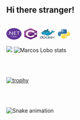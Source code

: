## Hi there stranger!

<p align="center">
<div style="display: inline_block"><br>
  <img align="center" alt="marcoslobo-dotnetcore" height="30" width="40" src="https://raw.githubusercontent.com/devicons/devicon/master/icons/dotnetcore/dotnetcore-original.svg">  
  <img align="center" alt="marcoslobo-Csharp" height="30" width="40" src="https://raw.githubusercontent.com/devicons/devicon/master/icons/csharp/csharp-original.svg">
  <img align="center" alt="marcoslobo-docker" height="30" width="40" src="https://raw.githubusercontent.com/devicons/devicon/master/icons/docker/docker-original-wordmark.svg">
  <img align="center" alt="marcoslobo-Python" height="30" width="40" src="https://raw.githubusercontent.com/devicons/devicon/master/icons/python/python-original.svg">
  

  
</div>
<br>
  <span>
    <img src="https://github-readme-stats.vercel.app/api?username=marcoslobo&show_icons=true&theme=dracula&include_all_commits=true&count_private=true" height=175 />
  </span>
  <span>
    <img src="https://github-readme-stats.vercel.app/api/top-langs?username=marcoslobo&layout=compact&show_icons=true&theme=algolia" alt="Marcos Lobo stats" height=175 />
  </span>
</p>


<br>
<br>

[![trophy](https://github-profile-trophy.vercel.app/?username=marcoslobo&theme=onedark)](https://github.com/ryo-ma/github-profile-trophy)

<br/>
<br/>

![Snake animation](https://github.com/marcoslobo/marcoslobo/blob/output/github-contribution-grid-snake.svg)
<!--
**marcoslobo/marcoslobo** is a ✨ _special_ ✨ repository because its `README.md` (this file) appears on your GitHub profile.

Here are some ideas to get you started:

- 🔭 I’m currently working on ...
- 🌱 I’m currently learning ...
- 👯 I’m looking to collaborate on ...
- 🤔 I’m looking for help with ...
- 💬 Ask me about ...
- 📫 How to reach me: ...
- 😄 Pronouns: ...
- ⚡ Fun fact: ...
-->
